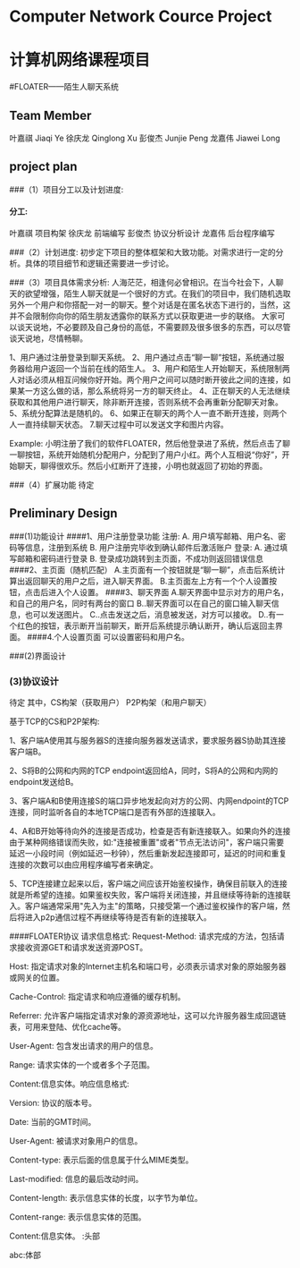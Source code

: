 # Computer Network Cource Project
# 计算机网络课程项目
#FLOATER——陌生人聊天系统

## Team Member

叶嘉祺 Jiaqi Ye
徐庆龙 Qinglong Xu
彭俊杰 Junjie Peng
龙嘉伟 Jiawei Long

## project plan
###（1）项目分工以及计划进度:
#### 分工:
叶嘉祺  项目构架
徐庆龙  前端编写
彭俊杰  协议分析设计
龙嘉伟  后台程序编写

###（2）计划进度:
 初步定下项目的整体框架和大致功能。对需求进行一定的分析。具体的项目细节和逻辑还需要进一步讨论。

###（3）项目具体需求分析:
 人海茫茫，相逢何必曾相识。在当今社会下，人聊天的欲望增强，陌生人聊天就是一个很好的方式。在我们的项目中，我们随机选取另外一个用户和你搭配一对一的聊天。整个对话是在匿名状态下进行的，当然，这并不会限制你向你的陌生朋友透露你的联系方式以获取更进一步的联络。
大家可以谈天说地，不必要顾及自己身份的高低，不需要顾及很多很多的东西，可以尽管谈天说地，尽情畅聊。

1、用户通过注册登录到聊天系统。
2、用户通过点击“聊一聊”按钮，系统通过服务器给用户返回一个当前在线的陌生人。
3、用户和陌生人开始聊天，系统限制两人对话必须从相互问候你好开始。两个用户之间可以随时断开彼此之间的连接，如果某一方这么做的话，那么系统将另一方的聊天终止。
4、正在聊天的人无法继续获取和其他用户进行聊天，除非断开连接，否则系统不会再重新分配聊天对象。
5、系统分配算法是随机的。
6、如果正在聊天的两个人一直不断开连接，则两个人一直持续聊天状态。
7.聊天过程中可以发送文字和图片内容。

Example:
小明注册了我们的软件FLOATER，然后他登录进了系统，然后点击了聊一聊按钮，系统开始随机分配用户，分配到了用户小红。两个人互相说“你好”，开始聊天，聊得很欢乐。然后小红断开了连接，小明也就返回了初始的界面。

###（4）扩展功能
待定


## Preliminary Design

###(1)功能设计
####1、用户注册登录功能
注册:
   A. 用户填写邮箱、用户名、密码等信息，注册到系统
   B. 用户注册完毕收到确认邮件后激活账户
登录:
   A. 通过填写邮箱和密码进行登录
   B. 登录成功跳转到主页面，不成功则返回错误信息
####2、主页面（随机匹配）
A.主页面有一个按钮就是“聊一聊”，点击后系统计算出返回聊天的用户之后，进入聊天界面。
B.主页面左上方有一个个人设置按钮，点击后进入个人设置。
####3、聊天界面
A.聊天界面中显示对方的用户名，和自己的用户名，同时有两台的窗口
B..聊天界面可以在自己的窗口输入聊天信息，也可以发送图片。
C..点击发送之后，消息被发送，对方可以接收。
D..有一个红色的按钮，表示断开当前聊天，断开后系统提示确认断开，确认后返回主界面。
####4.个人设置页面
可以设置密码和用户名。

###(2)界面设计
![]()

### (3)协议设计
待定
其中，CS构架（获取用户）
P2P构架（和用户聊天）

基于TCP的CS和P2P架构:
![]()

1、客户端A使用其与服务器S的连接向服务器发送请求，要求服务器S协助其连接客户端B。

2、S将B的公网和内网的TCP endpoint返回给A，同时，S将A的公网和内网的endpoint发送给B。

3、客户端A和B使用连接S的端口异步地发起向对方的公网、内网endpoint的TCP连接，同时监听各自的本地TCP端口是否有外部的连接联入。

4、A和B开始等待向外的连接是否成功，检查是否有新连接联入。如果向外的连接由于某种网络错误而失败，如:"连接被重置"或者"节点无法访问"，客户端只需要延迟一小段时间（例如延迟一秒钟），然后重新发起连接即可，延迟的时间和重复连接的次数可以由应用程序编写者来确定。

5、TCP连接建立起来以后，客户端之间应该开始鉴权操作，确保目前联入的连接就是所希望的连接。如果鉴权失败，客户端将关闭连接，并且继续等待新的连接联入。客户端通常采用"先入为主"的策略，只接受第一个通过鉴权操作的客户端，然后将进入p2p通信过程不再继续等待是否有新的连接联入。

####FLOATER协议
请求信息格式:
Request-Method: 请求完成的方法，包括请求接收资源GET和请求发送资源POST。

Host: 指定请求对象的Internet主机名和端口号，必须表示请求对象的原始服务器或网关的位置。

Cache-Control: 指定请求和响应遵循的缓存机制。

Referrer: 允许客户端指定请求对象的源资源地址，这可以允许服务器生成回退链表，可用来登陆、优化cache等。

User-Agent: 包含发出请求的用户的信息。

Range: 请求实体的一个或者多个子范围。

Content:信息实体。响应信息格式:

Version: 协议的版本号。

Date: 当前的GMT时间。

User-Agent: 被请求对象用户的信息。

Content-type: 表示后面的信息属于什么MIME类型。

Last-modified: 信息的最后改动时间。

Content-length: 表示信息实体的长度，以字节为单位。

Content-range: 表示信息实体的范围。

Content:信息实体。 :头部

abc:体部